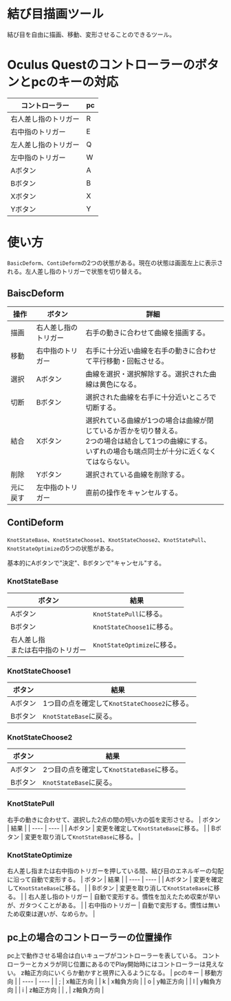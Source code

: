 結び目描画ツール
====
結び目を自由に描画、移動、変形させることのできるツール。

# Oculus Questのコントローラーのボタンとpcのキーの対応

| コントローラー | pc |
| ---- | ---- |
| 右人差し指のトリガー | R |
| 右中指のトリガー | E |
| 左人差し指のトリガー | Q |
| 左中指のトリガー | W |
| Aボタン | A |
| Bボタン | B |
| Xボタン | X |
| Yボタン | Y |

# 使い方
`BasicDeform`、`ContiDeform`の2つの状態がある。現在の状態は画面左上に表示される。左人差し指のトリガーで状態を切り替える。

## BaiscDeform
| 操作 | ボタン | 詳細 |
| ---- | ---- | ---- |
| 描画 | 右人差し指のトリガー | 右手の動きに合わせて曲線を描画する。|
| 移動 | 右中指のトリガー | 右手に十分近い曲線を右手の動きに合わせて平行移動・回転させる。 |
| 選択 | Aボタン | 曲線を選択・選択解除する。選択された曲線は黄色になる。 |
| 切断 | Bボタン | 選択された曲線を右手に十分近いところで切断する。 |
| 結合 | Xボタン | 選択れている曲線が1つの場合は曲線が閉じているか否かを切り替える。<br>2つの場合は結合して1つの曲線にする。<br>いずれの場合も端点同士が十分に近くなくてはならない。 |
| 削除 | Yボタン | 選択されている曲線を削除する。|
| 元に戻す | 左中指のトリガー | 直前の操作をキャンセルする。 |

<!-- * 左人差し指のトリガー : 選択されている曲線を Bezier 曲線で整形する。整形し終えると選択が解除される。 -->

## ContiDeform
`KnotStateBase`、`KnotStateChoose1`、`KnotStateChoose2`、`KnotStatePull`、`KnotStateOptimize`の5つの状態がある。

基本的にAボタンで"決定"、Bボタンで"キャンセル"する。
### KnotStateBase
| ボタン | 結果 |
| ---- | ---- |
| Aボタン | `KnotStatePull`に移る。 |
| Bボタン | `KnotStateChoose1`に移る。 |
| 右人差し指<br>または右中指のトリガー | `KnotStateOptimize`に移る。 |
### KnotStateChoose1
| ボタン | 結果 |
| ---- | ---- |
| Aボタン | 1つ目の点を確定して`KnotStateChoose2`に移る。 |
| Bボタン | `KnotStateBase`に戻る。 |
### KnotStateChoose2
| ボタン | 結果 |
| ---- | ---- |
| Aボタン | 2つ目の点を確定して`KnotStateBase`に移る。 |
| Bボタン | `KnotStateBase`に戻る。 |
### KnotStatePull
右手の動きに合わせて、選択した2点の間の短い方の弧を変形させる。
| ボタン | 結果 |
| ---- | ---- |
| Aボタン | 変更を確定して`KnotStateBase`に移る。 |
| Bボタン | 変更を取り消して`KnotStateBase`に移る。 |
### KnotStateOptimize
右人差し指または右中指のトリガーを押している間、結び目のエネルギーの勾配に沿って自動で変形する。
| ボタン | 結果 |
| ---- | ---- |
| Aボタン | 変更を確定して`KnotStateBase`に移る。 |
| Bボタン | 変更を取り消して`KnotStateBase`に移る。 |
| 右人差し指のトリガー | 自動で変形する。慣性を加えたため収束が早いが、ガタつくことがある。 |
| 右中指のトリガー | 自動で変形する。慣性は無いため収束は遅いが、なめらか。 |

## pc上の場合のコントローラーの位置操作
pc上で動作させる場合は白いキューブがコントローラーを表している。
コントローラーとカメラが同じ位置にあるのでPlay開始時にはコントローラーは見えない。
z軸正方向にいくらか動かすと視界に入るようになる。
| pcのキー | 移動方向 |
| ---- | ---- |
| ; | x軸正方向 |
| k | x軸負方向 |
| o | y軸正方向 |
| l | y軸負方向 |
| i | z軸正方向 |
| , | z軸負方向 |
